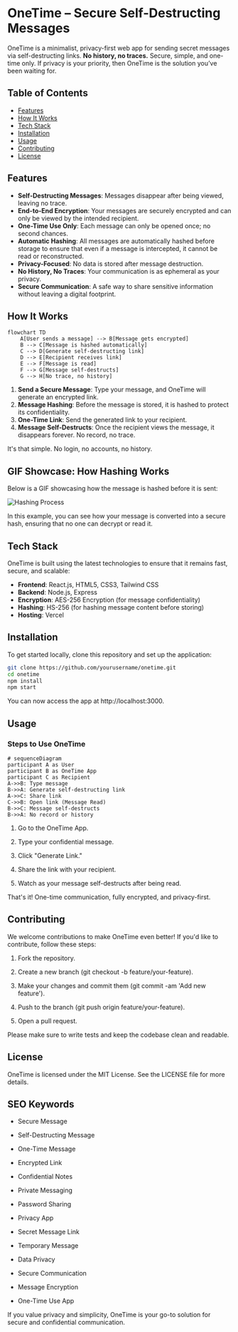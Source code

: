 # OneTime – Secure Self-Destructing Messages

OneTime is a minimalist, privacy-first web app for sending secret messages via self-destructing links. **No history, no traces.** Secure, simple, and one-time only. If privacy is your priority, then OneTime is the solution you’ve been waiting for.

## Table of Contents

- [Features](#features)
- [How It Works](#how-it-works)
- [Tech Stack](#tech-stack)
- [Installation](#installation)
- [Usage](#usage)
- [Contributing](#contributing)
- [License](#license)

## Features

- **Self-Destructing Messages**: Messages disappear after being viewed, leaving no trace.
- **End-to-End Encryption**: Your messages are securely encrypted and can only be viewed by the intended recipient.
- **One-Time Use Only**: Each message can only be opened once; no second chances.
- **Automatic Hashing**: All messages are automatically hashed before storage to ensure that even if a message is intercepted, it cannot be read or reconstructed.
- **Privacy-Focused**: No data is stored after message destruction.
- **No History, No Traces**: Your communication is as ephemeral as your privacy.
- **Secure Communication**: A safe way to share sensitive information without leaving a digital footprint.

## How It Works
```mermaid
flowchart TD
    A[User sends a message] --> B[Message gets encrypted]
    B --> C[Message is hashed automatically]
    C --> D[Generate self-destructing link]
    D --> E[Recipient receives link]
    E --> F[Message is read]
    F --> G[Message self-destructs]
    G --> H[No trace, no history]
```

1. **Send a Secure Message**: Type your message, and OneTime will generate an encrypted link.
2. **Message Hashing**: Before the message is stored, it is hashed to protect its confidentiality.
3. **One-Time Link**: Send the generated link to your recipient.
4. **Message Self-Destructs**: Once the recipient views the message, it disappears forever. No record, no trace.

It's that simple. No login, no accounts, no history.

## GIF Showcase: How Hashing Works

Below is a GIF showcasing how the message is hashed before it is sent:

![Hashing Process](https://onetime.vercel.app/hashing-algorithm.gif)

In this example, you can see how your message is converted into a secure hash, ensuring that no one can decrypt or read it.

## Tech Stack

OneTime is built using the latest technologies to ensure that it remains fast, secure, and scalable:

- **Frontend**: React.js, HTML5, CSS3, Tailwind CSS
- **Backend**: Node.js, Express
- **Encryption**: AES-256 Encryption (for message confidentiality)
- **Hashing**: HS-256 (for hashing message content before storing)
- **Hosting**: Vercel

## Installation

To get started locally, clone this repository and set up the application:

```bash
git clone https://github.com/yourusername/onetime.git
cd onetime
npm install
npm start
```
You can now access the app at http://localhost:3000.

## Usage
### Steps to Use OneTime
```mermaid
# sequenceDiagram
participant A as User
participant B as OneTime App
participant C as Recipient
A->>B: Type message
B->>A: Generate self-destructing link
A->>C: Share link
C->>B: Open link (Message Read)
B->>C: Message self-destructs
B->>A: No record or history
```
1. Go to the OneTime App.
2. Type your confidential message.

3. Click "Generate Link."

4. Share the link with your recipient.

5. Watch as your message self-destructs after being read.

That's it! One-time communication, fully encrypted, and privacy-first.

## Contributing
We welcome contributions to make OneTime even better! If you'd like to contribute, follow these steps:

1. Fork the repository.

2. Create a new branch (git checkout -b feature/your-feature).

3. Make your changes and commit them (git commit -am 'Add new feature').

4. Push to the branch (git push origin feature/your-feature).

5. Open a pull request.

Please make sure to write tests and keep the codebase clean and readable.

## License
OneTime is licensed under the MIT License. See the LICENSE file for more details.

## SEO Keywords
- Secure Message

- Self-Destructing Message

- One-Time Message

- Encrypted Link

- Confidential Notes

- Private Messaging

- Password Sharing

- Privacy App

- Secret Message Link

- Temporary Message

- Data Privacy

- Secure Communication

- Message Encryption

- One-Time Use App

If you value privacy and simplicity, OneTime is your go-to solution for secure and confidential communication.
